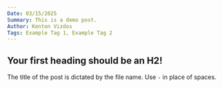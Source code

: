 ```yaml
---
Date: 03/15/2025
Summary: This is a demo post.
Author: Kenton Vizdos
Tags: Example Tag 1, Example Tag 2
---
```


## Your first heading should be an H2!

The title of the post is dictated by the file name. Use `-` in place of spaces.
